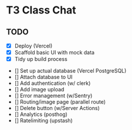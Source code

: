 # T3 Class Chat

## TODO

- [x] Deploy (Vercel)
- [x] Scaffold basic UI with mock data
- [x] Tidy up build process
- [] Set up actual database (Vercel PostgreSQL)
- [] Attach database to UI
- [] Add authentication (w/ clerk)
- [] Add image upload
- [] Error management (w/Sentry)
- [] Routing/image page (parallel route)
- [] Delete button (w/Server Actions)
- [] Analytics (posthog)
- [] Ratelimiting (upstash)





